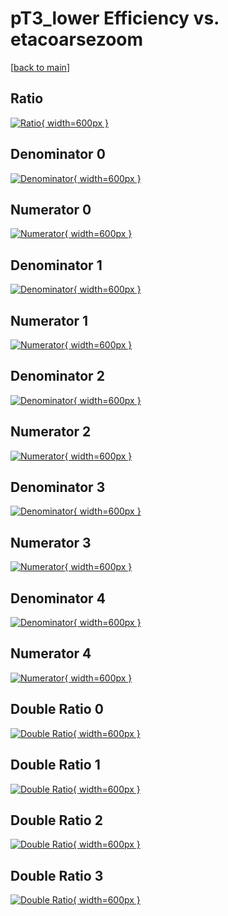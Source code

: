 # pT3_lower Efficiency vs. etacoarsezoom

[[back to main](./)]



## Ratio

[![Ratio](../mtv/var/pT3_lower_base_13_-1_eff_etacoarsezoom.png){ width=600px }](../mtv/var/pT3_lower_base_13_-1_eff_etacoarsezoom.pdf)

## Denominator 0

[![Denominator](../mtv/den/pT3_lower_base_13_-1_eff_etacoarsezoom_den0.png){ width=600px }](../mtv/den/pT3_lower_base_13_-1_eff_etacoarsezoom_den0.pdf)

## Numerator 0

[![Numerator](../mtv/num/pT3_lower_base_13_-1_eff_etacoarsezoom_num0.png){ width=600px }](../mtv/num/pT3_lower_base_13_-1_eff_etacoarsezoom_num0.pdf)

## Denominator 1

[![Denominator](../mtv/den/pT3_lower_base_13_-1_eff_etacoarsezoom_den1.png){ width=600px }](../mtv/den/pT3_lower_base_13_-1_eff_etacoarsezoom_den1.pdf)

## Numerator 1

[![Numerator](../mtv/num/pT3_lower_base_13_-1_eff_etacoarsezoom_num1.png){ width=600px }](../mtv/num/pT3_lower_base_13_-1_eff_etacoarsezoom_num1.pdf)

## Denominator 2

[![Denominator](../mtv/den/pT3_lower_base_13_-1_eff_etacoarsezoom_den2.png){ width=600px }](../mtv/den/pT3_lower_base_13_-1_eff_etacoarsezoom_den2.pdf)

## Numerator 2

[![Numerator](../mtv/num/pT3_lower_base_13_-1_eff_etacoarsezoom_num2.png){ width=600px }](../mtv/num/pT3_lower_base_13_-1_eff_etacoarsezoom_num2.pdf)

## Denominator 3

[![Denominator](../mtv/den/pT3_lower_base_13_-1_eff_etacoarsezoom_den3.png){ width=600px }](../mtv/den/pT3_lower_base_13_-1_eff_etacoarsezoom_den3.pdf)

## Numerator 3

[![Numerator](../mtv/num/pT3_lower_base_13_-1_eff_etacoarsezoom_num3.png){ width=600px }](../mtv/num/pT3_lower_base_13_-1_eff_etacoarsezoom_num3.pdf)

## Denominator 4

[![Denominator](../mtv/den/pT3_lower_base_13_-1_eff_etacoarsezoom_den4.png){ width=600px }](../mtv/den/pT3_lower_base_13_-1_eff_etacoarsezoom_den4.pdf)

## Numerator 4

[![Numerator](../mtv/num/pT3_lower_base_13_-1_eff_etacoarsezoom_num4.png){ width=600px }](../mtv/num/pT3_lower_base_13_-1_eff_etacoarsezoom_num4.pdf)

## Double Ratio 0

[![Double Ratio](../mtv/ratio/pT3_lower_base_13_-1_eff_etacoarsezoom_ratio0.png){ width=600px }](../mtv/ratio/pT3_lower_base_13_-1_eff_etacoarsezoom_ratio0.pdf)

## Double Ratio 1

[![Double Ratio](../mtv/ratio/pT3_lower_base_13_-1_eff_etacoarsezoom_ratio1.png){ width=600px }](../mtv/ratio/pT3_lower_base_13_-1_eff_etacoarsezoom_ratio1.pdf)

## Double Ratio 2

[![Double Ratio](../mtv/ratio/pT3_lower_base_13_-1_eff_etacoarsezoom_ratio2.png){ width=600px }](../mtv/ratio/pT3_lower_base_13_-1_eff_etacoarsezoom_ratio2.pdf)

## Double Ratio 3

[![Double Ratio](../mtv/ratio/pT3_lower_base_13_-1_eff_etacoarsezoom_ratio3.png){ width=600px }](../mtv/ratio/pT3_lower_base_13_-1_eff_etacoarsezoom_ratio3.pdf)

